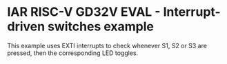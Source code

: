 # IAR RISC-V GD32V EVAL - Interrupt-driven switches example

This example uses EXTI interrupts to check whenever S1, S2 or S3 are pressed, then the corresponding LED toggles.

